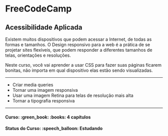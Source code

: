 <h1>FreeCodeCamp</h1>
<h2>Acessibilidade Aplicada</h2>

<p>Existem muitos dispositivos que podem acessar a Internet, de todas as formas e tamanhos. O Design responsivo para a web é a prática de se projetar sites flexíveis, que podem responder a diferentes tamanhos de telas, orientações e resoluções.</p>

<p>Neste curso, você vai aprender a usar CSS para fazer suas páginas ficarem bonitas, não importa em qual dispositivo elas estão sendo visualizadas.</p>

<hr>

<ul>
  <li>Criar media queries</li>
  <li>Tornar uma imagem responsiva</li>
  <li>Usar uma imagem Retina para telas de resolução mais alta</li>
  <li>Tornar a tipografia responsiva</li>
</ul>

<hr>

<h4><b>Curso:</b> :green_book: :books: 4 capítulos</h4>
<h4><b>Status do Curso:</b> :speech_balloon: Estudando</h4>
